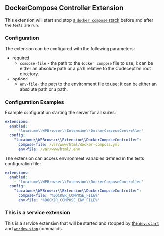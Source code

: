 ## DockerCompose Controller Extension

This extension will start and stop [a `docker compose` stack][1] before and after the tests are run.

### Configuration

The extension can be configured with the following parameters:

* required
    * `compose-file` - the path to the `docker compose` file to use; it can be either an absolute path or a path
      relative to the Codeception root directory.
* optional
    * `env-file`- the path to the environment file to use; it can be either an absolute path or a path.

### Configuration Examples

Example configuration starting the server for all suites:

```yaml
extensions:
  enabled:
    - "lucatume\\WPBrowser\\Extension\\DockerComposeController"
  config:
    "lucatume\\WPBrowser\\Extension\\DockerComposeController":
      compose-file: /var/www/html/docker-compose.yml
      env-file: /var/www/html/.env
```

The extension can access environment variables defined in the tests configuration file:

```yaml
extensions:
  enabled:
    - "lucatume\\WPBrowser\\Extension\\DockerComposeController"
  config:
    "lucatume\\WPBrowser\\Extension\\DockerComposeController":
      compose-file: '%DOCKER_COMPOSE_FILE%'
      env-file: '%DOCKER_COMPOSE_ENV_FILE%'
```

### This is a service extension

This is a service extension that will be started and stopped by [the `dev:start`](commands.md#devstart)
and [`wp:dev-stop`](commands.md#devstop) commands.

[1]: https://docs.docker.com
